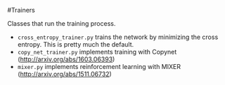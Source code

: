 #Trainers

Classes that run the training process.

- `cross_entropy_trainer.py` trains the network by minimizing the cross entropy. This is pretty much the default.
- `copy_net_trainer.py` implements training with Copynet (http://arxiv.org/abs/1603.06393)
- `mixer.py` implements reinforcement learning with MIXER (http://arxiv.org/abs/1511.06732)